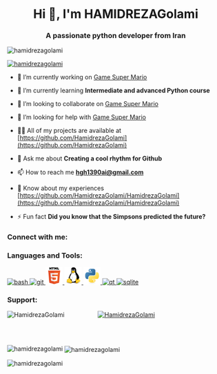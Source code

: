 <h1 align="center">Hi 👋, I'm HAMIDREZAGolami</h1>
<h3 align="center">A passionate python developer from Iran</h3>

<p align="left"> <img src="https://komarev.com/ghpvc/?username=hamidrezagolami&label=Profile%20views&color=0e75b6&style=flat" alt="hamidrezagolami" /> </p>

<p align="left"> <a href="https://github.com/ryo-ma/github-profile-trophy"><img src="https://github-profile-trophy.vercel.app/?username=hamidrezagolami" alt="hamidrezagolami" /></a> </p>

- 🔭 I’m currently working on [Game Super Mario](https://github.com/HamidrezaGolami/Game_Super_Mario)

- 🌱 I’m currently learning **Intermediate and advanced Python course**

- 👯 I’m looking to collaborate on [Game Super Mario](https://github.com/HamidrezaGolami/Game_Super_Mario)

- 🤝 I’m looking for help with [Game Super Mario](https://github.com/HamidrezaGolami/Game_Super_Mario)

- 👨‍💻 All of my projects are available at [https://github.com/HamidrezaGolami](https://github.com/HamidrezaGolami)

- 💬 Ask me about **Creating a cool rhythm for Github**

- 📫 How to reach me **hgh1390ai@gmail.com**

- 📄 Know about my experiences [https://github.com/HamidrezaGolami/HamidrezaGolami](https://github.com/HamidrezaGolami/HamidrezaGolami)

- ⚡ Fun fact **Did you know that the Simpsons predicted the future?**

<h3 align="left">Connect with me:</h3>
<p align="left">
</p>

<h3 align="left">Languages and Tools:</h3>
<p align="left"> <a href="https://www.gnu.org/software/bash/" target="_blank" rel="noreferrer"> <img src="https://www.vectorlogo.zone/logos/gnu_bash/gnu_bash-icon.svg" alt="bash" width="40" height="40"/> </a> <a href="https://git-scm.com/" target="_blank" rel="noreferrer"> <img src="https://www.vectorlogo.zone/logos/git-scm/git-scm-icon.svg" alt="git" width="40" height="40"/> </a> <a href="https://www.w3.org/html/" target="_blank" rel="noreferrer"> <img src="https://raw.githubusercontent.com/devicons/devicon/master/icons/html5/html5-original-wordmark.svg" alt="html5" width="40" height="40"/> </a> <a href="https://www.linux.org/" target="_blank" rel="noreferrer"> <img src="https://raw.githubusercontent.com/devicons/devicon/master/icons/linux/linux-original.svg" alt="linux" width="40" height="40"/> </a> <a href="https://www.python.org" target="_blank" rel="noreferrer"> <img src="https://raw.githubusercontent.com/devicons/devicon/master/icons/python/python-original.svg" alt="python" width="40" height="40"/> </a> <a href="https://www.qt.io/" target="_blank" rel="noreferrer"> <img src="https://upload.wikimedia.org/wikipedia/commons/0/0b/Qt_logo_2016.svg" alt="qt" width="40" height="40"/> </a> <a href="https://www.sqlite.org/" target="_blank" rel="noreferrer"> <img src="https://www.vectorlogo.zone/logos/sqlite/sqlite-icon.svg" alt="sqlite" width="40" height="40"/> </a> </p>

<h3 align="rigth">Support:</h3>
<p><a href="https://www.buymeacoffee.com/HamidrezaGolami"> <img align="left" src="https://cdn.buymeacoffee.com/buttons/v2/default-yellow.png" height="50" width="210" alt="HamidrezaGolami" /></a><a href="https://ko-fi.com/HamidrezaGolami"> <img align="rigth" src="https://cdn.ko-fi.com/cdn/kofi3.png?v=3" height="50" width="210" alt="HamidrezaGolami" /></a></p><br><br>

<p><img align="left" src="https://github-readme-stats.vercel.app/api/top-langs?username=hamidrezagolami&theme=transparent&show_icons=true&locale=en&layout=compact" alt="hamidrezagolami" /></p>

<p>&nbsp;<img align="center" src="https://github-readme-stats.vercel.app/api?username=hamidrezagolami&theme=transparent&show_icons=true&locale=en" alt="hamidrezagolami" /></p>

<p><img align="center" src="https://github-readme-streak-stats.herokuapp.com/?user=hamidrezagolami&theme=transparent&" alt="hamidrezagolami" /></p>


